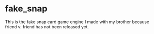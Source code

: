 # fake_snap

This is the fake snap card game engine I made with my brother because friend v. friend has not been released yet.